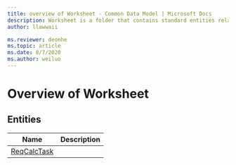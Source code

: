```yaml
---
title: overview of Worksheet - Common Data Model | Microsoft Docs
description: Worksheet is a folder that contains standard entities related to the Common Data Model.
author: llawwaii

ms.reviewer: deonhe
ms.topic: article
ms.date: 8/7/2020
ms.author: weiluo
---
```


# Overview of Worksheet


## Entities

|Name|Description|
|---|---|
|[ReqCalcTask](ReqCalcTask.md)||
